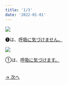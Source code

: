 ```yaml
---
title: '1/3'
date: '2022-01-01'
---
```

![](/images/01_1.jpg)

➊は、[呼吸に気づけません。]()  

![](/images/01_2.jpg)

①は、[呼吸に気づけます。]()

　  
[ → 次へ ](/posts/1-2)
